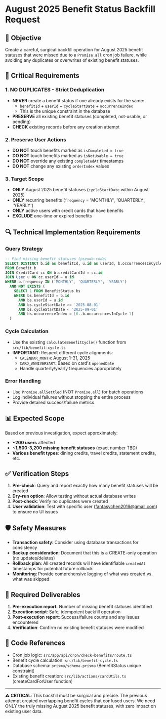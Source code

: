 # August 2025 Benefit Status Backfill Request

## 🎯 **Objective**
Create a careful, surgical backfill operation for August 2025 benefit statuses that were missed due to a `Promise.all` cron job failure, while avoiding any duplicates or overwrites of existing benefit statuses.

## 🚨 **Critical Requirements**

### 1. **NO DUPLICATES** - Strict Deduplication
- **NEVER** create a benefit status if one already exists for the same:
  - `benefitId` + `userId` + `cycleStartDate` + `occurrenceIndex` 
  - This is the unique constraint in the database
- **PRESERVE** all existing benefit statuses (completed, not-usable, or pending)
- **CHECK** existing records before any creation attempt

### 2. **Preserve User Actions**
- **DO NOT** touch benefits marked as `isCompleted = true`
- **DO NOT** touch benefits marked as `isNotUsable = true`  
- **DO NOT** override any existing `completedAt` timestamps
- **DO NOT** change any existing `orderIndex` values

### 3. **Target Scope**
- **ONLY** August 2025 benefit statuses (`cycleStartDate` within August 2025)
- **ONLY** recurring benefits (`frequency` = 'MONTHLY', 'QUARTERLY', 'YEARLY')
- **ONLY** active users with credit cards that have benefits
- **EXCLUDE** one-time or expired benefits

## 🔍 **Technical Implementation Requirements**

### Query Strategy
```sql
-- Find missing benefit statuses (pseudo-code)
SELECT DISTINCT b.id as benefitId, u.id as userId, b.occurrencesInCycle
FROM Benefit b
JOIN CreditCard cc ON b.creditCardId = cc.id  
JOIN User u ON cc.userId = u.id
WHERE b.frequency IN ('MONTHLY', 'QUARTERLY', 'YEARLY')
  AND NOT EXISTS (
    SELECT 1 FROM BenefitStatus bs 
    WHERE bs.benefitId = b.id 
      AND bs.userId = u.id 
      AND bs.cycleStartDate >= '2025-08-01'
      AND bs.cycleStartDate < '2025-09-01'
      AND bs.occurrenceIndex = [0..b.occurrencesInCycle-1]
  )
```

### Cycle Calculation
- Use the existing `calculateBenefitCycle()` function from `src/lib/benefit-cycle.ts`
- **IMPORTANT**: Respect different cycle alignments:
  - `CALENDAR_MONTH`: August 1-31, 2025
  - `CARD_ANNIVERSARY`: Based on card's `openedDate`
  - Handle quarterly/yearly frequencies appropriately

### Error Handling
- Use `Promise.allSettled` (NOT `Promise.all`) for batch operations
- Log individual failures without stopping the entire process
- Provide detailed success/failure metrics

## 📊 **Expected Scope**
Based on previous investigation, expect approximately:
- **~200 users** affected
- **~1,500-3,200 missing benefit statuses** (exact number TBD)
- **Various benefit types**: dining credits, travel credits, statement credits, etc.

## ✅ **Verification Steps**
1. **Pre-check**: Query and report exactly how many benefit statuses will be created
2. **Dry-run option**: Allow testing without actual database writes
3. **Post-check**: Verify no duplicates were created
4. **User validation**: Test with specific user (fantasychen2016@gmail.com) to ensure no UI issues

## 🛡️ **Safety Measures**
- **Transaction safety**: Consider using database transactions for consistency
- **Backup consideration**: Document that this is a CREATE-only operation (no updates/deletes)
- **Rollback plan**: All created records will have identifiable `createdAt` timestamps for potential future rollback
- **Monitoring**: Provide comprehensive logging of what was created vs. what was skipped

## 📝 **Required Deliverables**
1. **Pre-execution report**: Number of missing benefit statuses identified
2. **Execution script**: Safe, idempotent backfill operation  
3. **Post-execution report**: Success/failure counts and any issues encountered
4. **Verification**: Confirm no existing benefit statuses were modified

## 🔧 **Code References**
- Cron job logic: `src/app/api/cron/check-benefits/route.ts`
- Benefit cycle calculation: `src/lib/benefit-cycle.ts`
- Database schema: `prisma/schema.prisma` (BenefitStatus unique constraint)
- Existing benefit creation: `src/lib/actions/cardUtils.ts` (createCardForUser function)

---
**⚠️ CRITICAL**: This backfill must be surgical and precise. The previous attempt created overlapping benefit cycles that confused users. We need ONLY the truly missing August 2025 benefit statuses, with zero impact on existing user data. 